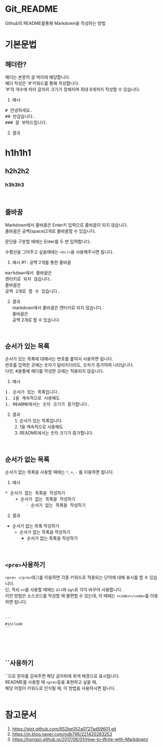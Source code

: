 # Git_README
Github의 README를통해 Markdown을 작성하는 방법
# 기본문법
## 헤더란?
헤더는 본문의 글 머리에 해당합니다.   
헤더 작성은 '#'키워드를 통해 작성합니다.  
'#'의 개수에 따라 글자의 크기가 정해지며 최대 6개까지 작성할 수 있습니다. 
1. 예시
<pre>
# 안녕하세요.
## 반갑습니다.
### 잘 부탁드립니다.
</pre>
2. 결과
# h1h1h1
## h2h2h2
### h3h3h3
<br/>

## 줄바꿈
Markdown에서 줄바꿈은 Enter키 입력으로 줄바꿈이 되지 않습니다.  
줄바꿈은 공백(space)2개로 줄바꿈할 수 있습니다.  

문단을 구분할 때에는 Enter를 두 번 입력합니다.

수평선을 그어주고 싶을때에는 `<hr/>`을 사용해주시면 됩니다.
1. 예시 #1 : 공백 2개를 통한 줄바꿈
<pre>
markdown에서 줄바꿈은
엔터키로 되지 않습니다.
줄바꿈은  
공백 2개로 할 수 있습니다.
</pre>
2. 결과  
markdown에서 줄바꿈은
엔터키로 되지 않습니다.  
줄바꿈은  
공백 2개로 할 수 있습니다.
<br/>


## 순서가 있는 목록  
순서가 있는 목록에 대해서는 번호를 붙여서 사용하면 됩니다.   
번호를 입력한 곳에는 숫자가 달라지더라도, 숫자가 증가하여 나타납니다.  
다만, #을통해 헤더를 작성한 곳에는 적용되지 않습니다.  
1. 예시  
<pre>
1. 순서가 있는 목록입니다.  
1. 1을 계속적으로 사용해도  
1. README에서는 숫자 크기가 증가합니다.  
</pre>
2. 결과  
    1. 순서가 있는 목록입니다.
    1. 1을 계속적으로 사용해도
    1. README에서는 숫자 크기가 증가합니다.
<br/>


## 순서가 없는 목록
순서가 없는 목록을 사용할 때에는 `*`, `+`, `-` 를 이용하면 됩니다.  
1. 예시
<pre>
* 순서가 없는 목록을 작성하기
    + 순서가 없는 목록을 작성하기
        - 순서가 없는 목록을 작성하기
</pre>
2. 결과  
* 순서가 없는 목록 작성하기
    + 순서가 없는 목록을 작성하기
        - 순서가 없는 목록을 작성하기
<br/>


## `<pre>`사용하기
`<pre> </pre>`태그를 이용하면 각종 키워드로 적용되는 단어에 대해 표시를 할 수 있습니다.  
단, 꺽쇠 `<>`를 사용할 때에는 `&lt`와 `&gt`로 각각 바꾸어 사용합니다.  
이런 방법은 소스코드를 작성할 때 불편할 수 있는데, 이 때에는 `<code></code>`를 이용하면 됩니다.  
<pre>
<code>

```
#include <stdio.h>
```

</code>
</pre>
<br/>


## ``사용하기
``으로 문자를 감싸주면 해당 글자뒤에 회색 배경으로 표시됩니다.  
README를 사용할 때 `<pre>`등을 표현하고 싶을 때,  
해당 어절이 키워드로 인식될 때, 이 방법을 사용하시면 됩니다.  
<br/>


# 참고문서
1. https://gist.github.com/652be052a0727ad59601.git   
1. https://m.blog.naver.com/ndb796/221420283253
1. https://hongsii.github.io/2017/06/01/How-to-Write-with-Markdown/
